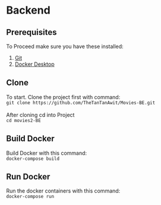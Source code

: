 # Backend 
## Prerequisites
To Proceed make sure you have these installed:
1. [Git](https://git-scm.com/)
2. [Docker Desktop](https://www.docker.com/get-started/)

## Clone
To start. Clone the project first with command: <br/>
`git clone https://github.com/TheTanTanAwit/Movies-BE.git` <br/><br/>
After cloning cd into Project <br/>
`cd movies2-BE`
## Build Docker 
Build Docker with this command: <br/>
`docker-compose build`

## Run Docker
Run the docker containers with this command: <br/>
`docker-compose run`
